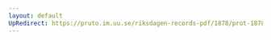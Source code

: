 ```yaml
---
layout: default
UpRedirect: https://pruto.im.uu.se/riksdagen-records-pdf/1878/prot-1878--ak--063/prot-1878--ak--063_020.pdf
---
```

